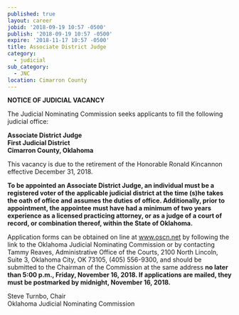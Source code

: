 ```yaml
---
published: true
layout: career
jobid: '2018-09-19 10:57 -0500'
publish: '2018-09-19 10:57 -0500'
expire: '2018-11-17 10:57 -0500'
title: Associate District Judge
category:
  - judicial
sub_category:
  - JNC
location: Cimarron County
---
```

**NOTICE OF JUDICIAL VACANCY**

The Judicial Nominating Commission seeks applicants to fill the following judicial office:

**Associate District Judge  
First Judicial District  
Cimarron County, Oklahoma**

This vacancy is due to the retirement of the Honorable Ronald Kincannon effective December 31, 2018.

**To be appointed an Associate District Judge, an individual must be a registered voter of the applicable judicial district at the time (s)he takes the oath of office and assumes the duties of office. Additionally, prior to appointment, the appointee must have had a minimum of two years experience as a licensed practicing attorney, or as a judge of a court of record, or combination thereof, within the State of Oklahoma.**

Application forms can be obtained on line at www.oscn.net by following the link to the Oklahoma Judicial Nominating Commission or by contacting Tammy Reaves, Administrative Office of the Courts, 2100 North Lincoln, Suite 3, Oklahoma City, OK  73105, (405) 556-9300, and should be submitted to the Chairman of the Commission at the same address **no later than 5:00 p.m., Friday, November 16, 2018. If applications are mailed, they must be postmarked by midnight, November 16, 2018.**

Steve Turnbo, Chair   
Oklahoma Judicial Nominating Commission
